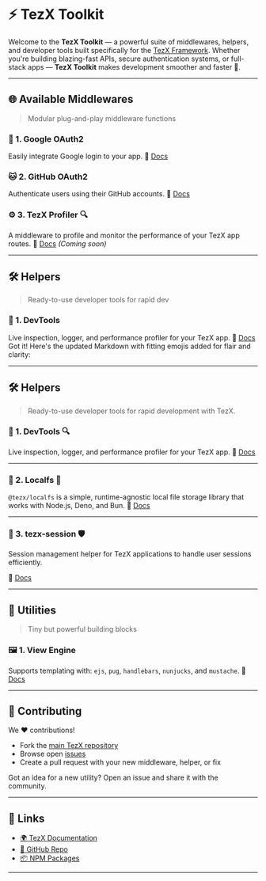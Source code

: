 
# ⚡️ TezX Toolkit

Welcome to the **TezX Toolkit** — a powerful suite of middlewares, helpers, and developer tools built specifically for the [TezX Framework](https://github.com/tezxjs/tezx). Whether you're building blazing-fast APIs, secure authentication systems, or full-stack apps — **TezX Toolkit** makes development smoother and faster 🚀.

---

## 🌐 Available Middlewares

> Modular plug-and-play middleware functions

### 🔐 1. Google OAuth2

Easily integrate Google login to your app.
📄 [Docs](./middlewares/google-oauth2/README.md)

### 🐱 2. GitHub OAuth2

Authenticate users using their GitHub accounts.
📄 [Docs](./middlewares/github-oauth2/README.md)

### ⚙️ 3. TezX Profiler 🔍

A middleware to profile and monitor the performance of your TezX app routes.
📄 [Docs](./middlewares/tezx-profiler/README.md) *(Coming soon)*

---

## 🛠️ Helpers

> Ready-to-use developer tools for rapid dev

### 🧪 1. DevTools

Live inspection, logger, and performance profiler for your TezX app.
📄 [Docs](./helpers/tezx-devtools/README.md)
Got it! Here's the updated Markdown with fitting emojis added for flair and clarity:

---

## 🛠️ Helpers

> Ready-to-use developer tools for rapid development with TezX.

### 🧪 1. DevTools 🔍

Live inspection, logger, and performance profiler for your TezX app.
📄 [Docs](./helpers/tezx-devtools/README.md)

---

### 📁 2. Localfs 💾

`@tezx/localfs` is a simple, runtime-agnostic local file storage library that works with Node.js, Deno, and Bun.
📄 [Docs](./helpers/tezx-localfs/README.md)

---

### 🔐 3. tezx-session 🛡️

Session management helper for TezX applications to handle user sessions efficiently.

📄 [Docs](./helpers/tezx-session/README.md)

---

## 🧰 Utilities

> Tiny but powerful building blocks

### 🖼 1. View Engine

Supports templating with:
`ejs`, `pug`, `handlebars`, `nunjucks`, and `mustache`.
📄 [Docs](./utilities/view-engine/README.md)
<!-- 

### 📁 3. File Upload Utility

Safe file uploads with MIME checking and size limits. -->

<!-- ### 🕓 4. Scheduler

Run periodic tasks or cron jobs within your TezX app. -->

---

## 🤝 Contributing

We ❤️ contributions!

* Fork the [main TezX repository](https://github.com/tezx-toolkit/tezx)
* Browse open [issues](https://github.com/tezx-toolkit/tezx/issues)
* Create a pull request with your new middleware, helper, or fix

Got an idea for a new utility? Open an issue and share it with the community.

---
<!-- 
## 📦 Install

You can install packages individually:

```bash
npm install @tezx/view-engine
npm install @tezx/github-oauth2
``` -->

## 🔗 Links

* [🌍 TezX Documentation](https://tezx.papernxt.com/)
* [🐙 GitHub Repo](https://github.com/tezxjs/tezx)
* [📦 NPM Packages](https://www.npmjs.com/org/tezx)
<!-- * [💬 Discord Community](https://discord.gg/tezx) -->

---
